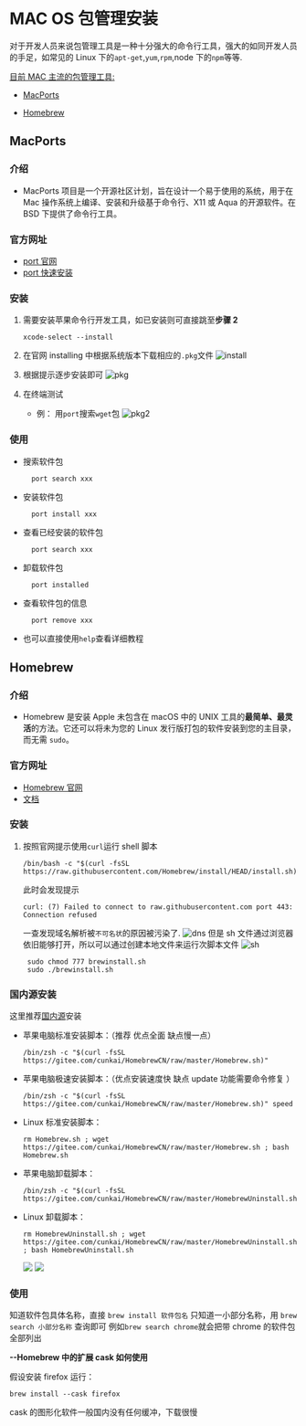 # MAC OS 包管理安装

对于开发人员来说包管理工具是一种十分强大的命令行工具，强大的如同开发人员的手足，如常见的 Linux 下的`apt-get`,`yum`,`rpm`,node 下的`npm`等等.

<u> 目前 MAC 主流的包管理工具: </u>

- [MacPorts](#macports)

- [Homebrew](#homebrew)

## MacPorts

### 介绍

- MacPorts 项目是一个开源社区计划，旨在设计一个易于使用的系统，用于在 Mac 操作系统上编译、安装和升级基于命令行、X11 或 Aqua 的开源软件。在 BSD 下提供了命令行工具。

### 官方网址

- [port 官网](https://www.macports.org/)
- [port 快速安装](https://www.macports.org/install.php)

### 安装

1. 需要安装苹果命令行开发工具，如已安装则可直接跳至**步骤 2**

   ```
   xcode-select --install
   ```

2. 在官网 installing 中根据系统版本下载相应的`.pkg`文件
   ![install](img/portinstall.png)

3. 根据提示逐步安装即可
   ![pkg](img/portpkg1.png)

4. 在终端测试
   - 例：
     用`port`搜索`wget`包
     ![pkg2](img/portpkg2.png)

### 使用

- 搜索软件包

  ```
    port search xxx
  ```

- 安装软件包

  ```
    port install xxx
  ```

- 查看已经安装的软件包

  ```
    port search xxx
  ```

- 卸载软件包

  ```
    port installed
  ```

- 查看软件包的信息

  ```
    port remove xxx
  ```

- 也可以直接使用`help`查看详细教程

## Homebrew

### 介绍

- Homebrew 是安装 Apple 未包含在 macOS 中的 UNIX 工具的**最简单、最灵活**的方法。它还可以将未为您的 Linux 发行版打包的软件安装到您的主目录，而无需 `sudo`。

### 官方网址

- [Homebrew 官网](https://brew.sh/)
- [文档](https://docs.brew.sh/Manpage)

### 安装

1. 按照官网提示使用`curl`运行 shell 脚本
   ```
   /bin/bash -c "$(curl -fsSL https://raw.githubusercontent.com/Homebrew/install/HEAD/install.sh)"
   ```
   此时会发现提示</br>
   ```
   curl: (7) Failed to connect to raw.githubusercontent.com port 443: Connection refused
   ```
   一查发现域名解析被`不可名状`的原因被污染了.
   ![dns](img/dns.png)
   但是 sh 文件通过浏览器依旧能够打开，所以可以通过创建本地文件来运行次脚本文件
   ![sh](img/sh.png)
   ```
    sudo chmod 777 brewinstall.sh
    sudo ./brewinstall.sh
   ```

### 国内源安装

这里推荐[国内源](https://gitee.com/cunkai/HomebrewCN)安装

- 苹果电脑标准安装脚本：（推荐 优点全面 缺点慢一点）

  ```
  /bin/zsh -c "$(curl -fsSL https://gitee.com/cunkai/HomebrewCN/raw/master/Homebrew.sh)"

  ```

- 苹果电脑极速安装脚本：（优点安装速度快 缺点 update 功能需要命令修复 ）

  ```
  /bin/zsh -c "$(curl -fsSL https://gitee.com/cunkai/HomebrewCN/raw/master/Homebrew.sh)" speed

  ```

- Linux 标准安装脚本：

  ```
  rm Homebrew.sh ; wget https://gitee.com/cunkai/HomebrewCN/raw/master/Homebrew.sh ; bash Homebrew.sh

  ```

- 苹果电脑卸载脚本：

  ```
  /bin/zsh -c "$(curl -fsSL https://gitee.com/cunkai/HomebrewCN/raw/master/HomebrewUninstall.sh)"

  ```

- Linux 卸载脚本：

  ```
  rm HomebrewUninstall.sh ; wget https://gitee.com/cunkai/HomebrewCN/raw/master/HomebrewUninstall.sh ; bash HomebrewUninstall.sh

  ```

  ![](img/2657BA3D-2FF9-4AED-9B12-A8E6DEA7BE73.png)
  ![](img/4A6DFCD1-1491-45A4-94B0-CA5BA08803C2.png)

### 使用

知道软件包具体名称，直接 `brew install 软件包名`
只知道一小部分名称，用 `brew search 小部分名称` 查询即可
例如`brew search chrome`就会把带 chrome 的软件包全部列出

**--Homebrew 中的扩展 cask 如何使用**

假设安装 firefox 运行：

`brew install --cask firefox`

cask 的图形化软件一般国内没有任何缓冲，下载很慢
